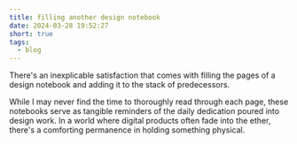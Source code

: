```yaml
---
title: filling another design notebook
date: 2024-03-28 19:52:27
short: true
tags:
  - blog
---
```


There's an inexplicable satisfaction that comes with filling the pages of a design notebook and adding it to the stack of predecessors.

While I may never find the time to thoroughly read through each page, these notebooks serve as tangible reminders of the daily dedication poured into design work. In a world where digital products often fade into the ether, there's a comforting permanence in holding something physical.
